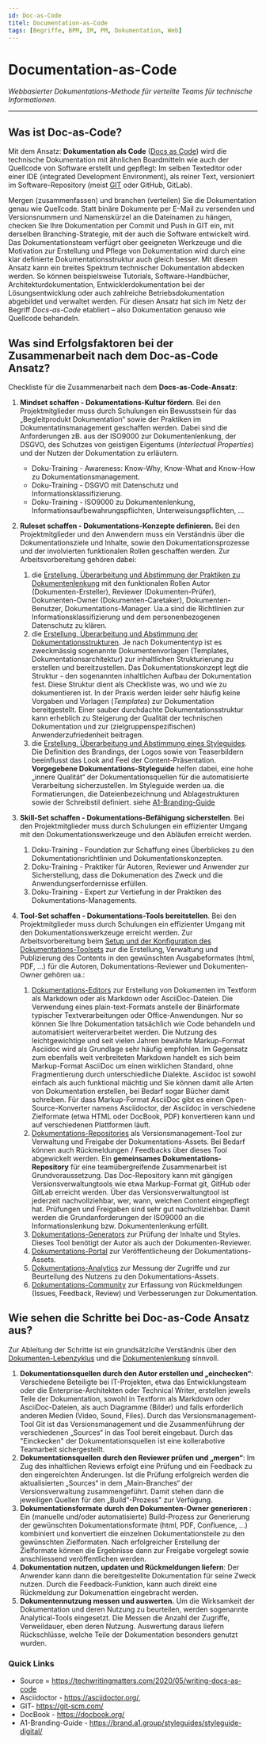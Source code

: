 ```yaml
---
id: Doc-as-Code 
titel: Documentation-as-Code
tags: [Begriffe, BPM, IM, PM, Dokumentation, Web]
---
```


# Documentation-as-Code

*Webbasierter Dokumentations-Methode für verteilte Teams für technische Informationen*. 

------

## Was ist Doc-as-Code?

Mit dem Ansatz: **Dokumentation als Code** ([Docs as Code](https://www.writethedocs.org/guide/docs-as-code/)) wird die technische Dokumentation mit ähnlichen Boardmitteln wie auch der Quellcode von Software erstellt und gepflegt: Im selben Texteditor oder einer IDE (integrated  Development Environment), als reiner Text, versioniert im Software-Repository (meist [GIT](https://git-scm.com/) oder GitHub, GitLab). 

Mergen (zusammenfassen) und branchen (verteilen) Sie die Dokumentation genau wie Quellcode. Statt binäre Dokumente per E-Mail zu versenden und  Versionsnummern und Namenskürzel an die Dateinamen zu hängen, checken Sie Ihre Dokumentation per Commit und Push in GIT ein, mit derselben  Branching-Strategie, mit der auch die Software entwickelt wird. Das Dokumentationsteam verfügrt ober geeigneten Werkzeuge und die Motivation zur Erstellung und Pflege von Dokumentation wird durch eine klar definierte Dokumentationsstruktur auch gleich besser. Mit diesem Ansatz kann ein  breites Spektrum technischer Dokumentation abdecken werden. So können beispielsweise Tutorials, Software-Handbücher, Architekturdokumentation, Entwicklerdokumentation bei der Lösungsentwicklung oder auch zahlreiche Betriebsdokumentation abgebildet und verwaltet werden. Für diesen Ansatz hat sich im Netz der Begriff *Docs-as-Code* etabliert – also Dokumentation genauso wie Quellcode behandeln.



## Was sind Erfolgsfaktoren bei der Zusammenarbeit nach dem Doc-as-Code Ansatz?

Checkliste für die Zusammenarbeit nach dem **Docs-as-Code-Ansatz**:

1. **Mindset schaffen - Dokumentations-Kultur fördern**. Bei den Projektmitglieder muss durch Schulungen ein Bewusstsein für das „Begleitprodukt Dokumentation“ sowie der Praktiken im Dokumentatinsmanagement geschaffen werden. Dabei sind die Anforderungen zB. aus der ISO9000 zur Dokumentenlenkung, der DSGVO, des Schutzes von geistigen Eigentums (*Interlectual Properties*) und der Nutzen der Dokumentation zu erläutern. 
   - Doku-Training - Awareness: Know-Why, Know-What and Know-How zu Dokumentationsmanagement.
   - Doku-Training - DSGVO mit Datenschutz und Informationsklassifizierung.
   - Doku-Training - ISO9000 zu Dokumentenlenkung, Informationsaufbewahrungspflichten, Unterweisungspflichten, ...
   
2. **Ruleset schaffen - Dokumentations-Konzepte definieren.** Bei den Projektmitglieder und den Anwendern muss ein Verständnis über die Dokumentationsziele und Inhalte, sowie den Dokumentationsprozesse und der involvierten funktionalen Rollen geschaffen werden.  Zur Arbeitsvorbereitung  gehören dabei:
   1. die <u>Erstellung, Überarbeitung und Abstimmung der Praktiken zu Dokumentenlenkung</u> mit den funktionalen Rollen Autor (Dokumenten-Ersteller), Reviewer (Dokumenten-Prüfer), Dokumenten-Owner (Dokumenten-Caretaker), Dokumenten-Benutzer, Dokumentations-Manager. Ua.a sind die Richtlinien zur Informationsklassifizierung und dem personenbezogenen Datenschutz zu klären.  
   2. die <u>Erstellung, Überarbeitung und Abstimmung der Dokumentationsstrukturen</u>. Je nach Dokumententyp ist es zweckmässig sogenannte Dokumentenvorlagen (Templates, Dokumentationsarchitektur) zur inhaltlichen Strukturierung zu erstellen und bereitzustellen. Das Dokumentationskonzept legt die Struktur - den sogenannten inhaltlichen Aufbau der Dokumentation fest. Diese Struktur dient als Checkliste was, wo und wie zu dokumentieren ist. In der Praxis werden leider sehr häufig keine Vorgaben und Vorlagen (*Templates*) zur Dokumentation bereitgestellt. Einer sauber durchdachte Dokumentationsstruktur kann erheblich zu Steigerung der Qualität der technischen Dokumentation und zur (zielgruppenspezifischen) Anwenderzufriedenheit beitragen. 
   3. die <u>Erstellung. Überarbeitung und Abstimmung eines Styleguides</u>. Die Definition des Brandings, der Logos sowie von Teaserbildern beeinflusst das Look and Feel der Content-Präsentation. **Vorgegebene Dokumentations-Styleguide** helfen dabei, eine hohe „innere Qualität“  der Dokumentationsquellen für die automatisierte Verarbeitung sicherzustellen. Im Styleguide werden ua. die Formatierungen, die Dateienbezeichnung und Ablagestrukturen sowie der Schreibstil definiert.  siehe [A1-Branding-Guide](https://brand.a1.group/styleguides/styleguide-digital/) 



3. **Skill-Set schaffen - Dokumentations-Befähigung sicherstellen**. Bei den Projektmitglieder muss durch Schulungen ein effizienter Umgang mit den Dokumentationswerkzeuge und den Abläufen erreicht werden.
   1. Doku-Training - Foundation zur Schaffung eines Überblickes zu den Dokumentationsrichtlinien und Dokumentationskonzepten.
   2. Doku-Training - Praktiker für Autoren, Reviewer und Anwender zur Sicherstellung, dass die Dokumenation des Zweck und die Anwendungserfordernisse erfüllen.
   3. Doku-Training - Expert zur Vertiefung in der Praktiken des Dokumentations-Managements.  
   
4. **Tool-Set schaffen - Dokumentations-Tools bereitstellen**. Bei den Projektmitglieder muss durch Schulungen ein effizienter Umgang mit den Dokumentationswerkzeuge erreicht werden. Zur Arbeitsvorbereitung  beim <u>Setup und der Konfiguration des Dokumentations-Toolsets</u> zur die Erstellung, Verwaltung und Publizierung des Contents in den gewünschten Ausgabeformates (html, PDF, ...) für die Autoren, Dokumentations-Reviewer und Dokumenten-Owner gehören ua.: 
   1. <u>Dokumentations-Editors</u> zur Erstellung von Dokumenten im Textform als Markdown oder als Markdown oder AsciiDoc-Dateien. Die Verwendung eines plain-text-Formats anstelle der Binärformate typischer Textverarbeitungen oder Office-Anwendungen. Nur so können Sie Ihre Dokumentation tatsächlich wie Code behandeln und automatisiert weiterverarbeitet werden. Die Nutzung des leichtgewichtige und seit vielen Jahren bewährte Markup-Format Asciidoc wird als Grundlage sehr häufig empfohlen. Im Gegensatz zum ebenfalls weit verbreiteten Markdown handelt es sich beim Markup-Format AsciiDoc um einen wirklichen Standard, ohne Fragmentierung durch unterschiedliche Dialekte. Asciidoc ist sowohl einfach als auch funktional mächtig und Sie können damit  alle Arten von Dokumentation erstellen, bei Bedarf sogar Bücher damit schreiben. Für dass Markup-Format AsciiDoc gibt es einen Open-Source-Konverter namens Asciidoctor, der Asciidoc in verschiedene Zielformate (etwa HTML oder DocBook, PDF) konvertieren kann und auf verschiedenen Plattformen läuft.
   2. <u>Dokumentations-Repositories</u> als Versionsmanagement-Tool zur Verwaltung und Freigabe der Dokumentations-Assets. Bei Bedarf können auch Rückmeldungen / Feedbacks über dieses Tool abgewickelt werden. Ein **gemeinsames Dokumentations-Repository** für eine teamübergreifende Zusammenarbeit ist Grundvoraussetzung. Das Doc-Repository kann mit gängigen Versionsverwaltungtools wie etwa Markup-Format git, GitHub oder GitLab erreicht werden. Über das Versionsverwaltungtool ist jederzeit nachvollziehbar, wer, wann, welchen Content eingepflegt hat. Prüfungen und Freigaben sind sehr gut nachvollziehbar. Damit werden die Grundanforderungen der ISO9000 an die Informationslenkung bzw. Dokumentenlenkung erfüllt. 
   3. <u>Dokumentations-Generators</u> zur Prüfung der Inhalte und Styles. Dieses Tool benötigt der Autor als auch der Dokumenten-Reviewer. 
   4. <u>Dokumentations-Portal</u> zur Veröffentlicheung der Dokumentations-Assets.
   5. <u>Dokumentations-Analytics</u> zur Messung der Zugriffe und zur Beurteilung des Nutzens zu den Dokumentations-Assets.
   6. <u>Dokumentations-Community</u> zur Erfassung von Rückmeldungen (Issues, Feedback, Review) und Verbesserungen zur Dokumentation.



## Wie sehen die Schritte bei Doc-as-Code Ansatz aus?

Zur Ableitung der Schritte ist ein grundsätzlcihe Verständnis über den [Dokumenten-Lebenzyklus](/docs/Glossar/D-Glossar/Dokumentenlebenszyklus/) und die [Dokumentenlenkung](/docs/Glossar/D-Glossar/Dokumentenlenkung/) sinnvoll. 

1. **Dokumentationsquellen durch den Autor erstellen und „einchecken“**: Verschiedene Beteiligte bei IT-Projekten, etwa das Entwicklungsteam oder die Enterprise-Architekten oder Technical Writer, erstellen jeweils Teile der Dokumentation, sowohl in Textform als Markdown oder AsciiDoc-Dateien, als auch Diagramme (Bilder) und falls erforderlich anderen Medien (Video, Sound, Files). Durch das Versionsmanagement-Tool Git ist das  Versionsmanagement und die Zusammenführung der verschiedenen „Sources“  in das Tool bereit eingebaut. Durch das "Einckecken" der Dokumentationsquellen ist eine kollerabotive Teamarbeit sichergestellt. 
2. **Dokumentationsquellen durch den Reviewer prüfen und „mergen“**: Im Zug des inhaltlichen Reviews erfolgt eine Prüfung und ein Feedback  zu den eingereichten Änderungen. Ist die Prüfung erfolgreich werden die  aktualisierten „Sources“ in dem „Main-Branches“ der Versionsverwaltung  zusammengeführt. Damit stehen dann die jeweiligen Quellen für den  „Build“-Prozess" zur Verfügung. 
3. **Dokumentationsformate durch den Dokumenten-Owner generieren** : Ein (manuelle und/oder automatisierte) Build-Prozess zur Generierung  der gewünschten Dokumentationsformate (html, PDF, Confluence, …)  kombiniert und konvertiert die einzelnen Dokumentationsteile zu den gewünschten Zielformaten. Nach erfolgreicher Erstellung der Zielformate können die Ergebnisse dann zur Freigabe vorgelegt sowie anschliessend veröffentlichen werden. 
4. **Dokumentation nutzen, updaten und Rückmeldungen liefern**: Der Anwender kann dann die bereitgestellte Dokumentation für seine Zweck nutzen. Durch die Feedback-Funktion, kann auch direkt eine Rückmeldung zur Dokumenattion eingebracht werden. 
5. **Dokumentennutzung messen und auswerten.** Um die Wirksamkeit der Dokumentation und deren Nutzung zu beurteilen, werden sogenannte Analytical-Tools eingesetzt. Die Messen die Anzahl der Zugriffe, Verweildauer, eben deren Nutzung. Auswertung daraus liefern Rückschlüsse, welche Teile der Dokumentation besonders genutzt wurden. 



### Quick Links

- Source = https://techwritingmatters.com/2020/05/writing-docs-as-code
- Asciidoctor - https://asciidoctor.org/,
- GIT- https://git-scm.com/
- DocBook - https://docbook.org/
- A1-Branding-Guide - https://brand.a1.group/styleguides/styleguide-digital/
